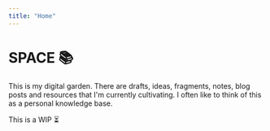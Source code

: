 ```yaml
---
title: "Home"
---
```


#  SPACE 📚

 <p class="subtitle"> This is my digital garden. There are drafts, ideas, fragments, notes, blog posts and resources that I'm currently cultivating. I often like to think of this as a personal knowledge base. </p>

 <p class="subtitle">This is a WIP ⏳</p>